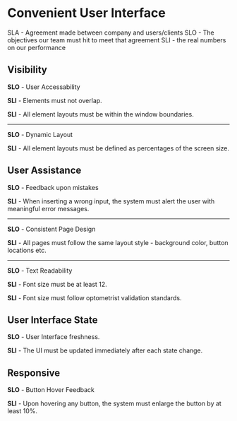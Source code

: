 # Convenient User Interface
SLA - Agreement made between company and users/clients
SLO - The objectives our team must hit to meet that agreement
SLI - the real numbers on our performance

## Visibility
**SLO** - User Accessability

**SLI** - Elements must not overlap.

**SLI** - All element layouts must be within the window boundaries.

---
**SLO** - Dynamic Layout

**SLI** - All element layouts must be defined as percentages of the screen size.

## User Assistance
**SLO** - Feedback upon mistakes

**SLI** - When inserting a wrong input, the system must alert the user with meaningful error messages.

---
**SLO** - Consistent Page Design

**SLI** - All pages must follow the same layout style - background color, button locations etc.

---
**SLO** - Text Readability

**SLI** - Font size must be at least 12.

**SLI** - Font size must follow optometrist validation standards.

## User Interface State
**SLO** - User Interface freshness.

**SLI** - The UI must be updated immediately after each state change.

## Responsive
**SLO** - Button Hover Feedback

**SLI** - Upon hovering any button, the system must enlarge the button by at least 10%.
